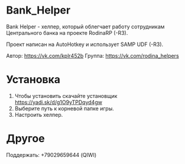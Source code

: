 # Bank_Helper

Bank Helper - хелпер, который облегчает работу сотрудникам Центрального банка на проекте RodinaRP (-R3).

Проект написан на AutoHotkey и использует SAMP UDF (-R3).

Автор: https://vk.com/kplr452b
Группа: https://vk.com/rodina_helpers

# Установка
1. Чтобы установить скачайте установщик https://yadi.sk/d/g1O9yTPDqyd4gw
2. Выберите путь к корневой папке игры.
3. Настроить хелпер.

# Другое
Поддержать: +79029659644 (QIWI)
